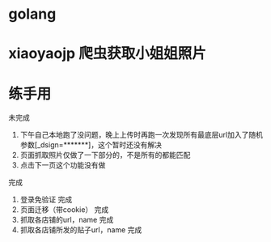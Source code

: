 # golang
# xiaoyaojp 爬虫获取小姐姐照片
# 练手用


未完成
  1. 下午自己本地跑了没问题，晚上上传时再跑一次发现所有最底层url加入了随机参数[_dsign=*******]，这个暂时还没有解决
  2. 页面抓取照片仅做了一下部分的，不是所有的都能匹配
  3. 点击下一页这个功能没有做

完成
  1. 登录免验证 完成
  2. 页面迁移（带cookie） 完成
  3. 抓取各店铺的url，name  完成
  4. 抓取各店铺所发的贴子url，name  完成






